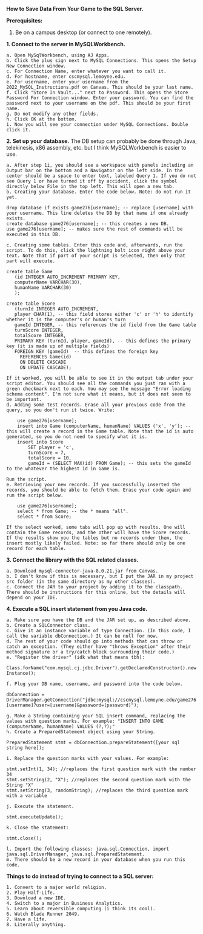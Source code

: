 **How to Save Data From Your Game to the SQL Server.**

**Prerequisites:**
  1. Be on a campus desktop (or connect to one remotely).

**1. Connect to the server in MySQLWorkbench.**

    a. Open MySqlWorkbench, using AJ Apps.  
    b. Click the plus sign next to MySQL Connections. This opens the Setup New Connection window.  
    c. For Connection Name, enter whatever you want to call it.  
    d. For hostname, enter cscmysql.lemoyne.edu.  
    e. For username, enter your username from the 2022_MySQL_Instructions.pdf on Canvas. This should be your last name.  
    f. Click "Store In Vault..." next to Password. This opens the Store Password For Connection window. Enter your password. You can find the password next to your username on the pdf. This should be your first name.  
    g. Do not modify any other fields.   
    h. Click OK at the bottom.  
    i. Now you will see your connection under MySQL Connections. Double click it.
  
**2. Set up your database.**
The DB setup can probably be done through Java, telekinesis, x86 assembly, etc. but I think MySQLWorkbench is easier to use.

    a. After step 1i, you should see a workspace with panels including an Output bar on the bottom and a Navigator on the left side. In the center should be a space to enter text, labeled Query 1. If you do not see Query 1 or have turned it off by accident, click the symbol directly below File in the top left. This will open a new tab.
    b. Creating your database. Enter the code below. Note: do not run it yet.
  ```
  drop database if exists game276[username]; -- replace [username] with your username. This line deletes the DB by that name if one already exists.
  create database game276[username]; -- this creates a new DB.
  use game276[username]; -- makes sure the rest of commands will be executed in this DB.
  ```  
    c. Creating some tables. Enter this code and, afterwards, run the script. To do this, click the lightning bolt icon right above your text. Note that if part of your script is selected, then only that part will execute.
 ```
 create table Game
    (id INTEGER AUTO_INCREMENT PRIMARY KEY,
    computerName VARCHAR(30),
    humanName VARCHAR(30)
    );
    
 create table Score
    (turnId INTEGER AUTO_INCREMENT,
    player CHAR(1), -- this field stores either 'c' or 'h' to identify whether it is the computer's or human's turn
    gameId INTEGER, -- this references the id field from the Game table
    turnScore INTEGER,
    totalScore INTEGER,
    PRIMARY KEY (turnId, player, gameId), -- this defines the primary key (it is made up of multiple fields)
    FOREIGN KEY (gameId)  -- this defines the foreign key 
      REFERENCES Game(id)
      ON DELETE CASCADE
      ON UPDATE CASCADE);
 
``` 
    If it worked, you will be able to see it in the output tab under your script editor. You should see all the commands you just ran with a green checkmark next to each. You may see the message "Error loading schema content". I'm not sure what it means, but it does not seem to be important. 
    d. Adding some test records. Erase all your previous code from the query, so you don't run it twice. Write:
```
    use game276[username];
    insert into Game (computerName, humanName) VALUES ('x', 'y'); -- this will create a record in the Game table. Note that the id is auto generated, so you do not need to specify what it is.
    insert into Score 
        SET player = 'c', 
        turnScore = 7,
        totalScore = 10,
        gameId = (SELECT MAX(id) FROM Game); -- this sets the gameId to the whatever the highest id in Game is.
```
    Run the script.
    e. Retrieving your new records. If you successfully inserted the records, you should be able to fetch them. Erase your code again and run the script below.
```
    use game276[username];
    select * from Game; -- the * means "all".
    select * from Score;
``` 
    If the select worked, some tabs will pop up with results. One will contain the Game records, and the other will have the Score records. If the results show you the tables but no records under them, the insert mostly likely failed. Note: so far there should only be one record for each table.

    
**3. Connect the library with the SQL related classes.** 

    a. Download mysql-connector-java-8.0.21.jar from Canvas.
    b. I don't know if this is necessary, but I put the JAR in my project src folder (in the same directory as my other classes).
    c. Connect the JAR to your project by adding it to the classpath. There should be instructions for this online, but the details will depend on your IDE.

**4. Execute a SQL insert statement from you Java code.**
    
    a. Make sure you have the DB and the JAR set up, as described above.
    b. Create a SQLConnector class.
    c. Give it an instance variable of type Connection. (In this code, I call the variable dbConnection.) It can be null for now.
    d. The rest of your code should go into methods that can throw or catch an exception. (They either have "throws Exception" after their method signature or a try/catch block surrounding their code.)
    e. "Register the driver" (idk what that means tbh):
```Class.forName("com.mysql.cj.jdbc.Driver").getDeclaredConstructor().newInstance();```

    f. Plug your DB name, username, and password into the code below. 
```dbConnection = DriverManager.getConnection("jdbc:mysql://cscmysql.lemoyne.edu/game276[username]?user=[username]&password=[password]");```

    g. Make a String containing your SQL insert command, replacing the values with question marks. For example: "INSERT INTO GAME (computerName, humanName) VALUES (?,?);"
    h. Create a PreparedStatement object using your String. 
```PreparedStatement stmt = dbConnection.prepareStatement([your sql string here]);```

    i. Replace the question marks with your values. For example:
```
stmt.setInt(1, 34); //replaces the first question mark with the number 34
stmt.setString(2, "X"); //replaces the second question mark with the String "X" 
stmt.setString(3, randomString); //replaces the third question mark with a variable
```
    j. Execute the statement. 
```stmt.executeUpdate();```
   
    k. Close the statement:
```stmt.close();``` 
   
    l. Import the following classes: java.sql.Connection, import java.sql.DriverManager, java.sql.PreparedStatement.
    m. There should be a new record in your database when you run this code. 
    
**Things to do instead of trying to connect to a SQL server:**

    1. Convert to a major world religion.
    2. Play Half-Life.
    3. Download a new IDE. 
    4. Switch to a major in Business Analytics.
    5. Learn about reversible computing (i think its cool).
    6. Watch Blade Runner 2049. 
    7. Have a life.
    8. Literally anything.
